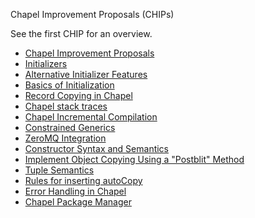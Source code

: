Chapel Improvement Proposals (CHIPs)

See the first CHIP for an overview.

* [Chapel Improvement Proposals](1.rst)
* [Initializers](10.rst)
* [Alternative Initializer Features](11.rst)
* [Basics of Initialization](12.rst)
* [Record Copying in Chapel](13.rst)
* [Chapel stack traces](14.rst)
* [Chapel Incremental Compilation](15.rst)
* [Constrained Generics](2.rst)
* [ZeroMQ Integration](3.rst)
* [Constructor Syntax and Semantics](4.rst)
* [Implement Object Copying Using a "Postblit" Method](5.rst)
* [Tuple Semantics](6.rst)
* [Rules for inserting autoCopy](7.rst)
* [Error Handling in Chapel](8.rst)
* [Chapel Package Manager](9.rst)

